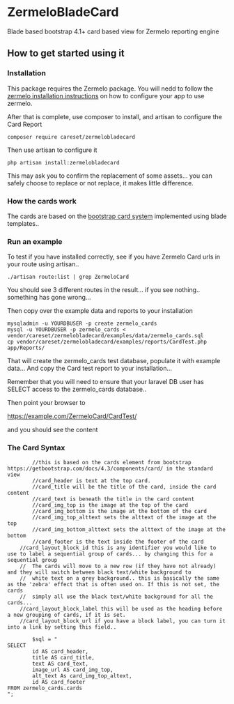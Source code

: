 # ZermeloBladeCard
Blade based bootstrap 4.1+ card based view for Zermelo reporting engine

How to get started using it
-------------------------

### Installation

This package requires the Zermelo package. You will nedd to follow the [zermelo installation instructions](https://github.com/CareSet/Zermelo) 
on how to configure your app to use zermelo.

After that is complete, use composer to install, and artisan to configure the Card Report

```
composer require careset/zermelobladecard
```

Then use artisan to configure it

```
php artisan install:zermelobladecard
```

This may ask you to confirm the replacement of some assets... you can safely choose to replace or not replace, it makes little difference. 



### How the cards work
The cards are based on the [bootstrap card system](https://getbootstrap.com/docs/4.1/getting-started/introduction/) implemented using blade templates..



### Run an example
To test if you have installed correctly, see if you have Zermelo Card urls in your route using artisan..
```
./artisan route:list | grep ZermeloCard
```

You should see 3 different routes in the result... if you see nothing.. something has gone wrong...

Then copy over the example data and reports to your installation
```
mysqladmin -u YOURDBUSER -p create zermelo_cards
mysql -u YOURDBUSER -p zermelo_cards < vendor/careset/zermelobladecard/examples/data/zermelo_cards.sql
cp vendor/careset/zermelobladecard/examples/reports/CardTest.php app/Reports/
```

That will create the zermelo_cards test database, populate it with example data... 
And copy the Card test report to your installation...

Remember that you will need to ensure that your laravel DB user has SELECT access to the zermelo_cards database..

Then point your browser to

https://example.com/ZermeloCard/CardTest/

and you should see the content

### The Card Syntax

```
        //this is based on the cards element from bootstrap https://getbootstrap.com/docs/4.3/components/card/ in the standard view
        //card_header is text at the top card.
        //card_title will be the title of the card, inside the card content
        //card_text is beneath the title in the card content
        //card_img_top is the image at the top of the card
        //card_img_bottom is the image at the bottom of the card
        //card_img_top_alttext sets the alttext of the image at the top
        //card_img_bottom_alttext sets the alttext of the image at the bottom
        //card_footer is the text inside the footer of the card
	//card_layout_block_id this is any identifier you would like to use to label a sequential group of cards... by changing this for a sequential group 
	//	The cards will move to a new row (if they have not already) and they will switch between black text/white background to 
	//	white text on a grey background.. this is basically the same as the 'zebra' effect that is often used on. If this is not set, the cards 
	//	simply all use the black text/white background for all the cards...
	//card_layout_block_label this will be used as the heading before a new grouping of cards, if it is set.
	//card_layout_block_url if you have a block label, you can turn it into a link by setting this field..

        $sql = "
SELECT
        id AS card_header,
        title AS card_title,
        text AS card_text,
        image_url AS card_img_top,
        alt_text As card_img_top_altext,
        id AS card_footer
FROM zermelo_cards.cards
";


```







